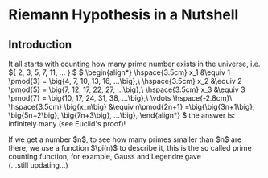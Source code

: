 # Riemann Hypothesis in a Nutshell

## Introduction
It all starts with counting how many prime number exists in the universe, i.e. ${ 2, 3, 5, 7, 11, ... \} $
$
\begin{align*}
 \hspace{3.5cm} x_1 &\equiv 1 \pmod{3} = \big\{4, 7, 10, 13, 16, ...\big\},\\
 \hspace{3.5cm} x_2 &\equiv 2 \pmod{5} = \big\{7, 12, 17, 22, 27, ...\big\},\\
 \hspace{3.5cm} x_3 &\equiv 3 \pmod{7} = \big\{10, 17, 24, 31, 38, ...\big\},\\
 \vdots \hspace{-2.8cm}\\
 \hspace{3.5cm} \big\{x_n\big\} &\equiv n\pmod{2n+1} =\big\{\big\{3n+1\big\}, \big\{5n+2\big\}, \big\{7n+3\big\}, ...\big\},
\end{align*}
$
the answer is: infinitely many (see Euclid's proof)!
<p/>
If we get a number $n$, to see how many primes smaller than $n$ are there, we use a function $\pi(n)$ to describe it, this is the so called prime counting function, for example, Gauss and Legendre gave
<br/>
(...still updating...)
